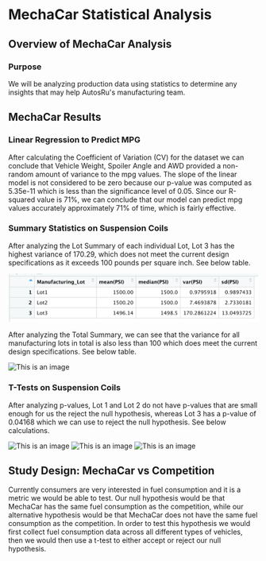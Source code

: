 # MechaCar Statistical Analysis

## Overview of MechaCar Analysis

### Purpose
We will be analyzing production data using statistics to determine any insights that may help AutosRu's manufacturing team.
 
## MechaCar Results

### Linear Regression to Predict MPG

After calculating the Coefficient of Variation (CV) for the dataset we can conclude that Vehicle Weight, Spoiler Angle and AWD provided a non-random amount of variance to the mpg values. The slope of the linear model is not considered to be zero because our p-value was computed as 5.35e-11 which is less than the significance level of 0.05. Since our R-squared value is 71%, we can conclude that our model can predict mpg values accurately approximately 71% of time, which is fairly effective. 

### Summary Statistics on Suspension Coils

After analyzing the Lot Summary of each individual Lot, Lot 3 has the highest variance of 170.29, which does not meet the current design specifications as it exceeds 100 pounds per square inch. See below table.

![This is an image](https://github.com/ddigioac/MechaCar_Statistical_Analysis/blob/3c26dd93314af41c2c39e00337673deece282734/Lot%20Summary.png)

After analyzing the Total Summary, we can see that the variance for all manufacturing lots in total is also less than 100 which does meet the current design specifications. See below table.

![This is an image]()

### T-Tests on Suspension Coils

After analyzing p-values, Lot 1 and Lot 2 do not have p-values that are small enough for us the reject the null hypothesis, whereas Lot 3 has a p-value of 0.04168 which we can use to reject the null hypothesis. See below calculations.

![This is an image]()
![This is an image]()
![This is an image]()

## Study Design: MechaCar vs Competition

Currently consumers are very interested in fuel consumption and it is a metric we would be able to test. Our null hypothesis would be that MechaCar has the same fuel consumption as the competition, while our alternative hypothesis would be that MechaCar does not have the same fuel consumption as the competition. In order to test this hypothesis we would first collect fuel consumption data across all different types of vehicles, then we would then use a t-test to either accept or reject our null hypothesis. 
